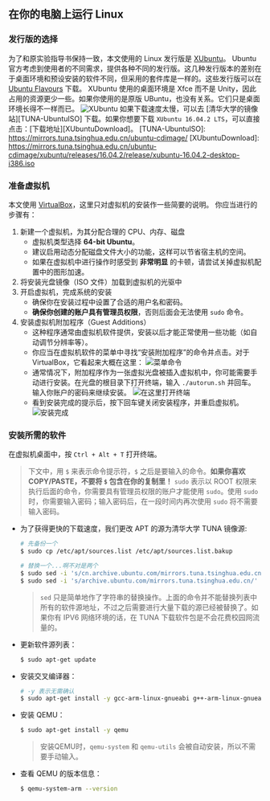 ## 在你的电脑上运行 Linux

### 发行版的选择
为了和原实验指导书保持一致，本文使用的 Linux 发行版是 [XUbuntu](https://xubuntu.org)。
Ubuntu 官方考虑到使用者的不同需求，提供各种不同的发行版。这几种发行版本的差别在于桌面环境和预设安装的软件不同，但采用的套件库是一样的。这些发行版可以在 [Ubuntu Flavours](https://www.ubuntu.com/download/ubuntu-flavours) 下载。
XUbuntu 使用的桌面环境是 Xfce 而不是 Unity，因此占用的资源更少一些。如果你使用的是原版 UBuntu，也没有关系。它们只是桌面环境长得不一样而已。
![XUbuntu](_image/XUbuntu.png)
如果下载速度太慢，可以去 [清华大学的镜像站][TUNA-UbuntuISO] 下载。如果你想要下载 `XUbuntu 16.04.2 LTS`，可以直接点击：[下载地址][XUbuntuDownload]。
[TUNA-UbuntuISO]:   https://mirrors.tuna.tsinghua.edu.cn/ubuntu-cdimage/
[XUbuntuDownload]:  https://mirrors.tuna.tsinghua.edu.cn/ubuntu-cdimage/xubuntu/releases/16.04.2/release/xubuntu-16.04.2-desktop-i386.iso

### 准备虚拟机
本文使用 [VirtualBox](https://virtualbox.org)，这里只对虚拟机的安装作一些简要的说明。
你应当进行的步骤有：
1. 新建一个虚拟机，为其分配合理的 CPU、内存、磁盘
	- 虚拟机类型选择 **64-bit Ubuntu**。
	- 建议启用动态分配磁盘文件大小的功能，这样可以节省宿主机的空间。
	- 如果在虚拟机中进行操作时感受到 **非常明显** 的卡顿，请尝试关掉虚拟机配置中的图形加速。
2. 将安装光盘镜像（ISO 文件）加载到虚拟机的光驱中
3. 开启虚拟机，完成系统的安装
	- 确保你在安装过程中设置了合适的用户名和密码。
	- **确保你创建的账户具有管理员权限**，否则后面会无法使用 `sudo` 命令。
4. 安装虚拟机附加程序（Guest Additions）
	- 这种程序通常由虚拟机软件提供，安装以后才能正常使用一些功能（如自动调节分辨率等）。
	- 你应当在虚拟机软件的菜单中寻找“安装附加程序”的命令并点击。对于 VirtualBox，它看起来大概在这里：
        ![菜单命令](_image/AddonsMenu.png)
	- 通常情况下，附加程序作为一张虚拟光盘被插入虚拟机中，你可能需要手动进行安装。在光盘的根目录下打开终端，输入 `./autorun.sh` 并回车。输入你账户的密码来继续安装。
        ![在这里打开终端](_image/AddonsInstall-1.png)
	- 看到安装完成的提示后，按下回车键关闭安装程序，并重启虚拟机。
        ![安装完成](./_image/AddonsInstall-2.png)

### 安装所需的软件
在虚拟机桌面中，按 `Ctrl + Alt + T` 打开终端。
> 下文中，用 `$` 来表示命令提示符，`$` 之后是要输入的命令。**如果你喜欢 COPY/PASTE，不要将 `$` 包含在你的复制里！**
> `sudo` 表示以 ROOT 权限来执行后面的命令，你需要具有管理员权限的账户才能使用 `sudo`。使用 `sudo` 时，你需要输入密码；输入密码后，在一段时间内再次使用 `sudo` 将不需要输入密码。

- 为了获得更快的下载速度，我们更改 APT 的源为清华大学 TUNA 镜像源:
    ```bash
    # 先备份一个
    $ sudo cp /etc/apt/sources.list /etc/apt/sources.list.bakup
    ```
    ```bash
    # 替换一个...啊不对是两个
    $ sudo sed -i 's/cn.archive.ubuntu.com/mirrors.tuna.tsinghua.edu.cn/' /etc/apt/sources.list
    $ sudo sed -i 's/archive.ubuntu.com/mirrors.tuna.tsinghua.edu.cn/' /etc/apt/sources.list
    ```
    > `sed` 只是简单地作了字符串的替换操作。上面的命令并不能替换列表中所有的软件源地址，不过之后需要进行大量下载的源已经被替换了。如果你有 IPV6 网络环境的话，在 TUNA 下载软件包是不会花费校园网流量的。

- 更新软件源列表：
    ```bash
    $ sudo apt-get update
    ```

- 安装交叉编译器：
    ```bash
    # -y 表示无需确认
    $ sudo apt-get install -y gcc-arm-linux-gnueabi g++-arm-linux-gnueabi
    ```

- 安装 QEMU：
    ```bash
    $ sudo apt-get install -y qemu
    ```
    > 安装QEMU时，`qemu-system` 和 `qemu-utils` 会被自动安装，所以不需要手动输入。

- 查看 QEMU 的版本信息：
    ```bash
    $ qemu-system-arm --version
    ```